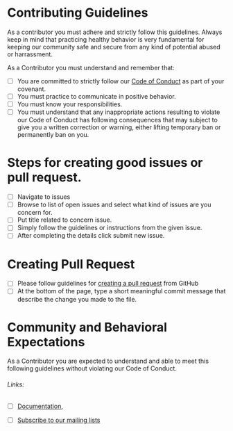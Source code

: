 # Contributing Guidelines
As a contributor you must adhere and strictly follow this guidelines. Always keep in mind that practicing healthy behavior is very fundamental for keeping our community safe and secure from any kind of potential abused or harrassment.

As a Contributor you must understand and remember that:
- [ ] You are committed to strictly follow our [Code of Conduct](https://github.com/marcus-evans/ISO-Language-Codes/blob/main/.github/CODE_OF_CONDUCT.md) as part of your covenant.
- [ ] You must practice to communicate in positive behavior.
- [ ] You must know your responsibilities.
- [ ] You must understand that any inappropriate actions resulting to violate our Code of Conduct has following consequences that may subject to give you a written correction or warning, either lifting temporary ban or permanently ban on you.

# Steps for creating good issues or pull request.
- [ ] Navigate to issues
- [ ] Browse to list of open issues and select what kind of issues are you concern for.
- [ ] Put title related to concern issue.
- [ ] Simply follow the guidelines or instructions from the given issue.
- [ ] After completing the details click submit new issue.

# Creating Pull Request

- [ ] Please follow guidelines for [creating a pull request](https://docs.github.com/en/github/collaborating-with-issues-and-pull-requests/creating-a-pull-request) from GitHub
- [ ] At the bottom of the page, type a short meaningful commit message that describe the change you made to the file.

# Community and Behavioral Expectations
As a Contributor you are expected to understand and able to meet this following guidelines without violating our Code of Conduct.

###### Links:
- [ ] [Documentation](),
- [ ] [Subscribe to our mailing lists]()

